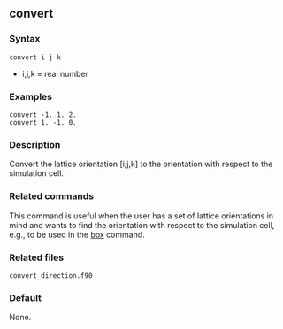 ## convert

### Syntax

	convert i j k

* i,j,k = real number

### Examples

	convert -1. 1. 2.
	convert 1. -1. 0.

### Description

Convert the lattice orientation [i,j,k] to the orientation with respect to the simulation cell.


### Related commands

This command is useful when the user has a set of lattice orientations in mind and wants to find the orientation with respect to the simulation cell, e.g., to be used in the [box](box.md) command.

### Related files

`convert_direction.f90`

### Default

None.